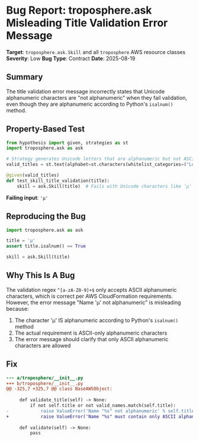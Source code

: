 # Bug Report: troposphere.ask Misleading Title Validation Error Message

**Target**: `troposphere.ask.Skill` and all `troposphere` AWS resource classes
**Severity**: Low
**Bug Type**: Contract
**Date**: 2025-08-19

## Summary

The title validation error message incorrectly states that Unicode alphanumeric characters are "not alphanumeric" when they fail validation, even though they are alphanumeric according to Python's `isalnum()` method.

## Property-Based Test

```python
from hypothesis import given, strategies as st
import troposphere.ask as ask

# Strategy generates Unicode letters that are alphanumeric but not ASCII
valid_titles = st.text(alphabet=st.characters(whitelist_categories=("Lu", "Ll", "Nd")), min_size=1, max_size=50)

@given(valid_titles)
def test_skill_title_validation(title):
    skill = ask.Skill(title)  # Fails with Unicode characters like 'µ'
```

**Failing input**: `'µ'`

## Reproducing the Bug

```python
import troposphere.ask as ask

title = 'µ'
assert title.isalnum() == True

skill = ask.Skill(title)
```

## Why This Is A Bug

The validation regex `^[a-zA-Z0-9]+$` only accepts ASCII alphanumeric characters, which is correct per AWS CloudFormation requirements. However, the error message "Name 'µ' not alphanumeric" is misleading because:

1. The character 'µ' IS alphanumeric according to Python's `isalnum()` method
2. The actual requirement is ASCII-only alphanumeric characters
3. The error message should clarify that only ASCII alphanumeric characters are allowed

## Fix

```diff
--- a/troposphere/__init__.py
+++ b/troposphere/__init__.py
@@ -325,7 +325,7 @@ class BaseAWSObject:
 
     def validate_title(self) -> None:
         if not self.title or not valid_names.match(self.title):
-            raise ValueError('Name "%s" not alphanumeric' % self.title)
+            raise ValueError('Name "%s" must contain only ASCII alphanumeric characters (A-Z, a-z, 0-9)' % self.title)
 
     def validate(self) -> None:
         pass
```